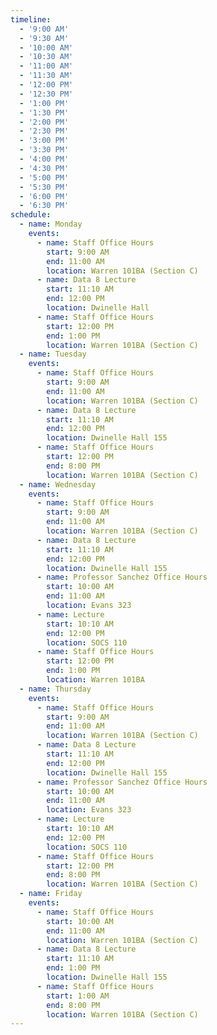 ```yaml
---
timeline:
  - '9:00 AM'
  - '9:30 AM'
  - '10:00 AM'
  - '10:30 AM'
  - '11:00 AM'
  - '11:30 AM'
  - '12:00 PM'
  - '12:30 PM'
  - '1:00 PM'
  - '1:30 PM'
  - '2:00 PM'
  - '2:30 PM'
  - '3:00 PM'
  - '3:30 PM'
  - '4:00 PM'
  - '4:30 PM'
  - '5:00 PM'
  - '5:30 PM'
  - '6:00 PM'
  - '6:30 PM'
schedule:
  - name: Monday
    events:
      - name: Staff Office Hours
        start: 9:00 AM
        end: 11:00 AM
        location: Warren 101BA (Section C) 
      - name: Data 8 Lecture
        start: 11:10 AM
        end: 12:00 PM
        location: Dwinelle Hall
      - name: Staff Office Hours
        start: 12:00 PM
        end: 1:00 PM
        location: Warren 101BA (Section C) 
  - name: Tuesday
    events:
      - name: Staff Office Hours
        start: 9:00 AM
        end: 11:00 AM
        location: Warren 101BA (Section C) 
      - name: Data 8 Lecture
        start: 11:10 AM
        end: 12:00 PM
        location: Dwinelle Hall 155
      - name: Staff Office Hours
        start: 12:00 PM
        end: 8:00 PM
        location: Warren 101BA (Section C)
  - name: Wednesday
    events:
      - name: Staff Office Hours
        start: 9:00 AM
        end: 11:00 AM
        location: Warren 101BA (Section C)
      - name: Data 8 Lecture
        start: 11:10 AM
        end: 12:00 PM
        location: Dwinelle Hall 155
      - name: Professor Sanchez Office Hours
        start: 10:00 AM
        end: 11:00 AM
        location: Evans 323
      - name: Lecture
        start: 10:10 AM
        end: 12:00 PM
        location: SOCS 110
      - name: Staff Office Hours
        start: 12:00 PM
        end: 1:00 PM
        location: Warren 101BA
  - name: Thursday
    events:
      - name: Staff Office Hours
        start: 9:00 AM
        end: 11:00 AM
        location: Warren 101BA (Section C)
      - name: Data 8 Lecture
        start: 11:10 AM
        end: 12:00 PM
        location: Dwinelle Hall 155
      - name: Professor Sanchez Office Hours
        start: 10:00 AM
        end: 11:00 AM
        location: Evans 323
      - name: Lecture
        start: 10:10 AM
        end: 12:00 PM
        location: SOCS 110
      - name: Staff Office Hours
        start: 12:00 PM
        end: 8:00 PM
        location: Warren 101BA (Section C)
  - name: Friday
    events:
      - name: Staff Office Hours
        start: 10:00 AM
        end: 11:00 AM
        location: Warren 101BA (Section C)
      - name: Data 8 Lecture
        start: 11:10 AM
        end: 1:00 PM
        location: Dwinelle Hall 155
      - name: Staff Office Hours
        start: 1:00 AM
        end: 8:00 PM
        location: Warren 101BA (Section C)
---
```

<!--
---
timeline:
  - '9:00 AM'
  - '9:30 AM'
  - '10:00 AM'
  - '10:30 AM'
  - '11:00 AM'
  - '11:30 AM'
  - '12:00 PM'
  - '12:30 PM'
  - '1:00 PM'
  - '1:30 PM'
  - '2:00 PM'
  - '2:30 PM'
  - '3:00 PM'
  - '3:30 PM'
  - '4:00 PM'
  - '4:30 PM'
  - '5:00 PM'
  - '5:30 PM'
schedule:
  - name: Monday
    events:
      - name: Lecture
        start: 10:10 AM
        end: 12:00 PM
        location: 212 Wheeler
  - name: Tuesday
    events:
      - name: Lecture
        start: 10:10 AM
        end: 11:00 AM
        location: 212 Wheeler
      - name: Lab
        start: 11:10 AM
        end: 12:00 PM
        location: 212 Wheeler
      - name: Office Hours
        start: 3:00 PM
        end: 5:00 PM
        location: Evans 41
  - name: Wednesday
    events:
      - name: Lecture
        start: 10:10 AM
        end: 12:00 PM
        location: 212 Wheeler
      - name: Office Hours
        start: 3:00 PM
        end: 5:00 PM
        location: Evans 41
  - name: Thursday
    events:
      - name: Lecture
        start: 10:10 AM
        end: 11:00 AM
        location: 212 Wheeler
      - name: Lab
        start: 11:10 AM
        end: 12:00 PM
        location: 212 Wheeler
      - name: Office Hours
        start: 4:10 PM
        end: 5:00 PM
        location: Online
  - name: Friday
    events:
      - name: Coffee Chats
        start: 9:10 AM
        end: 10:00 AM
        location: Caffe Strada
      - name: Discussion
        start: 10:10 AM
        end: 12:00 PM
        location: 105 & 205 Dwinelle
---
-->
